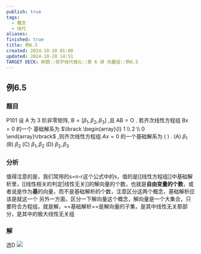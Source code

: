 ```yaml
---
publish: true
tags:
  - 概念
  - 线代
aliases: 
finished: true
title: 例6.5
created: 2024-10-10 01:08
updated: 2024-10-20 14:51
TARGET DECK: 刷题::张宇线代强化::第 6 讲 向量组::例6.5
---
```


## 例6.5
### 题目
P101 设 $\mathrm{A}$ 为 3 阶非零矩阵, $\mathrm{B} = \lbrack {{\beta }_{1},{\beta }_{2},{\beta }_{3}}\rbrack$ ,且 $\mathrm{{AB}} = \mathrm{O}$ .
若齐次线性方程组 $\mathrm{{Bx}} = 0$ 的一个
基础解系为 $\lbrack \begin{array}{l} 1 \\ 2 \\ 0 \end{array}\rbrack$ ,则齐次线性方程组 ${Ax} = 0$ 的一个基础解系为 ( ) .
(A) ${\beta }_{1}$ (B) ${\beta }_{2}$ (C) ${\beta }_{1},{\beta }_{2}$ (D) ${\beta }_{2},{\beta }_{3}$
### 分析
值得注意的是，我们常用的s=n-r这个公式中的s，值的是[[线性方程组]]中基础解析里，[[线性相关的判定|线性无关]]的解向量的个数，也就是**自由变量的个数**，或者说是作为**基**的向量，而不是基础解析的个数，注意区分这两个概念，基础解析应该是就这一个
另外一方面，区分一下解向量这个概念，解向量是一个大集合，只要符合方程组，就是解，==基础解析==是解向量的子集，是其中线性无关那部分，是其中的极大线性无关组
### 解
选D
![](https://img.hwenyi.live/202410191115195.webp)

